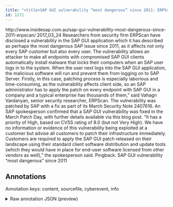 ```yaml
---
title: "<title>SAP GUI vulnerability “most dangerous” since 2011: ERPScan - Inside SAP</title>"
id: 1272
---
```


<title>SAP GUI vulnerability “most dangerous” since 2011: ERPScan - Inside SAP</title>
<source> http://www.insidesap.com.au/sap-gui-vulnerability-most-dangerous-since-2011-erpscan/ </source>
<date> 2017_03_24 </date>
<text>
Researchers from security firm ERPScan have disclosed a vulnerability in the SAP GUI application which it has described as perhaps the most dangerous SAP issue since 2011, as it affects not only every SAP customer but also every user.
The vulnerability allows an attacker to make all endpoints with compromised SAP GUI clients automatically install malware that locks their computers when an SAP user logs in to the system.
When the user next logs into the SAP GUI application, the malicious software will run and prevent them from logging on to SAP Server.
Firstly, in this case, patching process is especially laborious and time-consuming, as the vulnerability affects client side, so an SAP administrator has to apply the patch on every endpoint with SAP GUI in a company and a typical enterprise has thousands of them,” said Vahagn Vardanyan, senior security researcher, ERPScan.
The vulnerability was patched by SAP with a fix as part of its March Security Note 2407616.
An SAP spokesperson confirmed that a SAP GUI vulnerability was fixed in the March Patch Day, with further details available via this blog post.
“It has a priority of High, based on CVSS rating of 8.0 (but not Very High).
We have no information or evidence of this vulnerability being exploited at a customer but advise all customers to patch their infrastructure immediately.
Customers are required to apply the SAP GUI patch released on their landscape using their standard client software distribution and update tools (which they would have in place for end-user software licensed from other vendors as well),” the spokesperson said.
Pingback: SAP GUI vulnerability “most dangerous” since 2011
</text>



## Annotations

Annotation keys: content, sourcefile, cyberevent, info

<details>
<summary>Raw annotation JSON (preview)</summary>

```json
{
  "content": "Researchers from security firm ERPScan have disclosed a vulnerability in the SAP GUI application which it has described as perhaps the most dangerous SAP issue since 2011, as it affects not only every SAP customer but also every user. The vulnerability allows an attacker to make all endpoints with compromised SAP GUI clients automatically install malware that locks their computers when an SAP user logs in to the system. When the user next logs into the SAP GUI application, the malicious software will run and prevent them from logging on to SAP Server. Firstly, in this case, patching process is especially laborious and time-consuming, as the vulnerability affects client side, so an SAP administrator has to apply the patch on every endpoint with SAP GUI in a company and a typical enterprise has thousands of them,\u201d said Vahagn Vardanyan, senior security researcher, ERPScan. The vulnerability was patched by SAP with a fix as part of its March Security Note 2407616. An SAP spokesperson confirmed that a SAP GUI vulnerability was fixed in the March Patch Day, with further details available via this blog post. \u201cIt has a priority of High, based on CVSS rating of 8.0 (but not Very High). We have no information or evidence of this vulnerability being exploited at a customer but advise all customers to patch their infrastructure immediately. Customers are required to apply the SAP GUI patch released on their landscape using their standard client software distribution and update tools (which they would have in place for end-user software licensed from other vendors as well),\u201d the spokesperson said. Pingback: SAP GUI vulnerability \u201cmost dangerous\u201d since 201",
  "sourcefile": "1272.txt",
  "cyberevent": {
    "hopper": [
      {
        "index": 0,
        "relation": "Same",
        "events": [
          {
            "index": "E5",
            "type": "Vulnerability-related",
            "realis": "Actual",
            "nugget": {
              "startOffset": 824,
              "index": "T16",
              "endOffset": 828,
              "text": "said"
            },
            "argument": [
              {
                "index": "T17",
                "external_reference": {
                  "dbpediaURI": "http://dbpedia.org/resource/Vahagn"
                },
                "endOffset": 845,
                "role": {
                  "type": "Discoverer"
                },
                "text": "Vahagn Vardanyan",
                "startOffset": 829,
                "type": "Person"
              }
            ],
            "subtype": "DiscoverVulnerability"
          },
          {
            "index": "E3",
            "type": "Vulnerability-related",
            "realis": "Actual",
            "nugget": {
              "startOffset": 663,
              "index": "T9",
              "endOffset": 670,
              "text": "affects"
            },
            "argument": [
              {
                "index": "T15",
                "text": "the vulnerability",
                "endOffset": 662,
                "role": {
                  "type": "Vulnerability"
                },
                "startOffset": 645,
                "type": "Vulnerability"
              }
            ],
            "subtype": "DiscoverVulnerability"
          },
          {
            "index": "E1",
            "type": "Vulnerability-related",
            "realis": "Actual",
            "nugget": {
              "startOffset": 39,
              "index": "T1",
              "endOffset": 53,
              "text": "have disclosed"
            },
            "argument": [
              {
                "index": "T8",
                "text": "Researchers",
                "endOffset": 11,
                "role": {
                  "type": "Discoverer"
                },
                "startOffset": 0,
                "type": "Person"
              },
              {
                "index": "T2",
       
```
</details>
